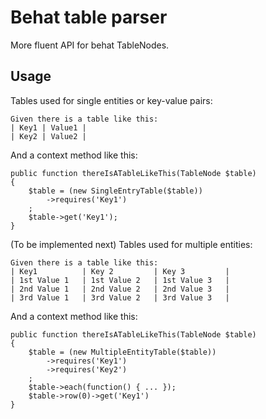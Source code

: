 # Behat table parser

More fluent API for behat TableNodes. 

## Usage

Tables used for single entities or key-value pairs:
    
    Given there is a table like this:
    | Key1 | Value1 |
    | Key2 | Value2 |
    
And a context method like this:
    
    public function thereIsATableLikeThis(TableNode $table)
    {
        $table = (new SingleEntryTable($table))
            ->requires('Key1')
        ;
        $table->get('Key1');
    }

(To be implemented next) Tables used for multiple entities:

    Given there is a table like this:
    | Key1          | Key 2         | Key 3         |
    | 1st Value 1   | 1st Value 2   | 1st Value 3   |
    | 2nd Value 1   | 2nd Value 2   | 2nd Value 3   |
    | 3rd Value 1   | 3rd Value 2   | 3rd Value 3   |

And a context method like this:
    
    public function thereIsATableLikeThis(TableNode $table)
    {
        $table = (new MultipleEntityTable($table))
            ->requires('Key1')
            ->requires('Key2')
        ;
        $table->each(function() { ... });
        $table->row(0)->get('Key1')
    }
